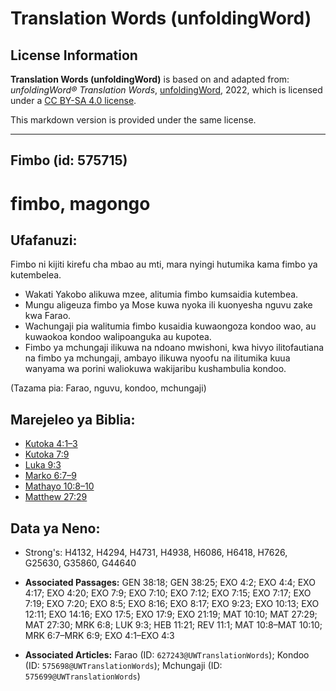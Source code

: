 # Translation Words (unfoldingWord)

## License Information

**Translation Words (unfoldingWord)** is based on and adapted from: _unfoldingWord® Translation Words_, [unfoldingWord](https://unfoldingword.org/utw), 2022, which is licensed under a [CC BY-SA 4.0 license](https://creativecommons.org/licenses/by-sa/4.0/legalcode.en).

This markdown version is provided under the same license.



--------------------------------

## Fimbo (id: 575715)

fimbo, magongo
==============

Ufafanuzi:
----------

Fimbo ni kijiti kirefu cha mbao au mti, mara nyingi hutumika kama fimbo ya kutembelea.

* Wakati Yakobo alikuwa mzee, alitumia fimbo kumsaidia kutembea.
* Mungu aligeuza fimbo ya Mose kuwa nyoka ili kuonyesha nguvu zake kwa Farao.
* Wachungaji pia walitumia fimbo kusaidia kuwaongoza kondoo wao, au kuwaokoa kondoo walipoanguka au kupotea.
* Fimbo ya mchungaji ilikuwa na ndoano mwishoni, kwa hivyo ilitofautiana na fimbo ya mchungaji, ambayo ilikuwa nyoofu na ilitumika kuua wanyama wa porini waliokuwa wakijaribu kushambulia kondoo.

(Tazama pia: Farao, nguvu, kondoo, mchungaji)

Marejeleo ya Biblia:
--------------------

* [Kutoka 4:1–3](https://ref.ly/Exod4:1-Exod4:3)
* [Kutoka 7:9](https://ref.ly/Exod7:9)
* [Luka 9:3](https://ref.ly/Luke9:3)
* [Marko 6:7–9](https://ref.ly/Mark6:7-Mark6:9)
* [Mathayo 10:8–10](https://ref.ly/Matt10:8-Matt10:10)
* [Matthew 27:29](https://ref.ly/Matt27:29)

Data ya Neno:
-------------

* Strong's: H4132, H4294, H4731, H4938, H6086, H6418, H7626, G25630, G35860, G44640

* **Associated Passages:** GEN 38:18; GEN 38:25; EXO 4:2; EXO 4:4; EXO 4:17; EXO 4:20; EXO 7:9; EXO 7:10; EXO 7:12; EXO 7:15; EXO 7:17; EXO 7:19; EXO 7:20; EXO 8:5; EXO 8:16; EXO 8:17; EXO 9:23; EXO 10:13; EXO 12:11; EXO 14:16; EXO 17:5; EXO 17:9; EXO 21:19; MAT 10:10; MAT 27:29; MAT 27:30; MRK 6:8; LUK 9:3; HEB 11:21; REV 11:1; MAT 10:8–MAT 10:10; MRK 6:7–MRK 6:9; EXO 4:1–EXO 4:3
* **Associated Articles:** Farao (ID: `627243@UWTranslationWords`); Kondoo (ID: `575698@UWTranslationWords`); Mchungaji (ID: `575699@UWTranslationWords`)

